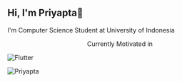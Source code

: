 ## Hi, I'm Priyapta👋
I'm Computer Science Student at University of Indonesia
<br>
<center>Currently Motivated in</center>

![Flutter](https://img.shields.io/badge/Flutter-%2302569B.svg?style=for-the-badge&logo=Flutter&logoColor=white)



<p><img align="left" src="https://github-readme-stats.vercel.app/api/top-langs?username=Priyapta&show_icons=true&locale=en&layout=compact&theme=chartreuse-dark" alt="Priyapta" /></p>


<!--
**Priyapta/Priyapta** is a ✨ _special_ ✨ repository because its `README.md` (this file) appears on your GitHub profile.

Here are some ideas to get you started:

- 🔭 I’m currently working on ...
- 🌱 I’m currently learning ...
- 👯 I’m looking to collaborate on ...
- 🤔 I’m looking for help with ...
- 💬 Ask me about ...
- 📫 How to reach me: ...
- 😄 Pronouns: ...
- ⚡ Fun fact: ...
-->

